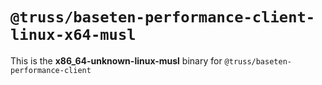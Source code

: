 # `@truss/baseten-performance-client-linux-x64-musl`

This is the **x86_64-unknown-linux-musl** binary for `@truss/baseten-performance-client`
